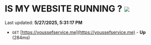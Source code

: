# IS MY WEBSITE RUNNING ? [![](https://img.shields.io/static/v1?label=Sponsor&message=%E2%9D%A4&logo=GitHub&color=%23fe8e86)](https://github.com/sponsors/Youssef-Lehmam)

Last updated: **5/27/2025, 5:31:17 PM**

- `GET` [https://youssefservice.me](https://youssefservice.me) - **Up** (284ms)
